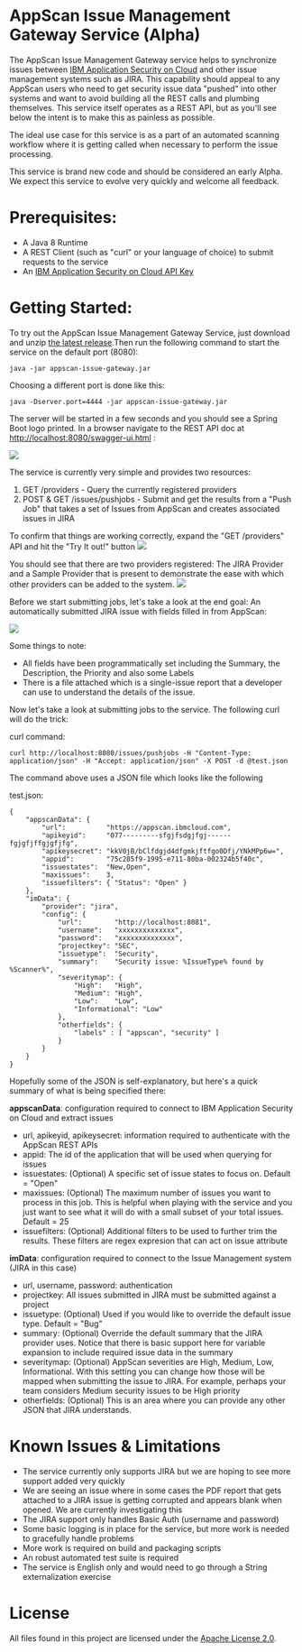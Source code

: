 # AppScan Issue Management Gateway Service (Alpha)

The AppScan Issue Management Gateway service helps to synchronize issues between [IBM Application Security on Cloud](https://appscan.ibmcloud.com/)
and other issue management systems such as JIRA. This capability should appeal to any AppScan users who need to get security 
issue data "pushed" into other systems and want to avoid building all the REST calls and plumbing themselves.  This service itself operates as a REST API, 
but as you'll see below the intent is to make this as painless as possible. 

The ideal use case for this service is as a part of an automated scanning workflow where it is getting called when necessary to perform the issue processing.

This service is brand new code and should be considered an early Alpha. We expect this service to evolve very quickly and welcome all feedback. 

# Prerequisites:

- A Java 8 Runtime
- A REST Client (such as "curl" or your language of choice) to submit requests to the service 
- An [IBM Application Security on Cloud API Key](https://www.ibm.com/support/knowledgecenter/SSYJJF_1.0.0/ApplicationSecurityonCloud/appseccloud_generate_api_key_cm.html)

# Getting Started:

To try out the AppScan Issue Management Gateway Service, just download and unzip [the latest release](https://github.com/hclproducts/appscan-issue-gateway/releases).Then run the following
command to start the service on the default port (8080):

	java -jar appscan-issue-gateway.jar 

Choosing a different port is done like this:

	java -Dserver.port=4444 -jar appscan-issue-gateway.jar
	
The server will be started in a few seconds and you should see a Spring Boot logo printed. In a browser navigate to the REST API doc at [http://localhost:8080/swagger-ui.html](http://localhost:8080/swagger-ui.html) : 

![](images/swagger.png?raw=true)

The service is currently very simple and provides two resources: 
1. GET /providers - Query the currently registered providers
2. POST & GET /issues/pushjobs - Submit and get the results from a "Push Job" that takes a set of Issues from AppScan and creates associated issues in JIRA 

To confirm that things are working correctly, expand the "GET /providers" API and hit the "Try It out!" button
![](images/tryitout.png?raw=true)

You should see that there are two providers registered: The JIRA Provider and a Sample Provider that is present to demonstrate the ease with which other providers can be added to the system.
![](images/providers.png?raw=true)

Before we start submitting jobs, let's take a look at the end goal: An automatically submitted JIRA issue with fields filled in from AppScan:

![](images/jirabug.png?raw=true)

Some things to note:
* All fields have been programmatically set including the Summary, the Description, the Priority and also some Labels
* There is a file attached which is a single-issue report that a developer can use to understand the details of the issue.

Now let's take a look at submitting jobs to the service. The following curl will do the trick:

curl command:

	curl http://localhost:8080/issues/pushjobs -H "Content-Type: application/json" -H "Accept: application/json" -X POST -d @test.json 


The command above uses a JSON file which looks like the following

test.json:	

	{
		"appscanData": {
			"url":          "https://appscan.ibmcloud.com",
			"apikeyid":     "077---------sfgjfsdgjfgj------fgjgfjffgjgfjfg",
			"apikeysecret": "kkV0jB/bClfdgjd4dfgmkjftfgo0Dfj/YNkMPp6w=",
			"appid":        "75c285f9-1995-e711-80ba-002324b5f40c",
			"issuestates":  "New,Open",
			"maxissues":    3,
			"issuefilters": { "Status": "Open" }
		},
		"imData": {
			"provider": "jira",
			"config": {
				"url":        "http://localhost:8081",
				"username":   "xxxxxxxxxxxxxx",
				"password":   "xxxxxxxxxxxxxx",
				"projectkey": "SEC",
				"issuetype":  "Security",
				"summary":    "Security issue: %IssueType% found by %Scanner%",
				"severitymap": {
					"High":   "High",
					"Medium": "High",
					"Low":    "Low",
					"Informational": "Low"
				},
				"otherfields": {
					"labels" : [ "appscan", "security" ]
				}
			}
		}
	} 


Hopefully some of the JSON is self-explanatory, but here's a quick summary of what is being specified there:

__appscanData__: configuration required to connect to IBM Application Security on Cloud and extract issues
* url, apikeyid, apikeysecret: information required to authenticate with the AppScan REST APIs
* appid: The id of the application that will be used when querying for issues
* issuestates: (Optional) A specific set of issue states to focus on. Default = "Open"
* maxissues: (Optional) The maximum number of issues you want to process in this job.  This is helpful when playing
with the service and you just want to see what it will do with a small subset of your total issues. Default = 25
* issuefilters: (Optional) Additional filters to be used to further trim the results. These filters are regex expresion
that can act on issue attribute

__imData__: configuration required to connect to the Issue Management system (JIRA in this case)
* url, username, password: authentication
* projectkey: All issues submitted in JIRA must be submitted against a project
* issuetype: (Optional) Used if you would like to override the default issue type. Default = "Bug"
* summary: (Optional) Override the default summary that the JIRA provider uses.  Notice that there is basic support here for variable expansion to include required issue data in the summary
* severitymap: (Optional) AppScan severities are High, Medium, Low, Informational. With this setting you can change how those will be mapped when submitting the issue to JIRA.  For example, perhaps your team considers Medium security issues to be High priority
* otherfields: (Optional) This is an area where you can provide any other JSON that JIRA understands.  


# Known Issues & Limitations

- The service currently only supports JIRA but we are hoping to see more support added very quickly
- We are seeing an issue where in some cases the PDF report that gets attached to a JIRA issue is getting corrupted and appears blank when opened. We are currently investigating this
- The JIRA support only handles Basic Auth (username and password)
- Some basic logging is in place for the service, but more work is needed to gracefully handle problems
- More work is required on build and packaging scripts
- An robust automated test suite is required
- The service is English only and would need to go through a String externalization exercise 

# License

All files found in this project are licensed under the [Apache License 2.0](LICENSE).

